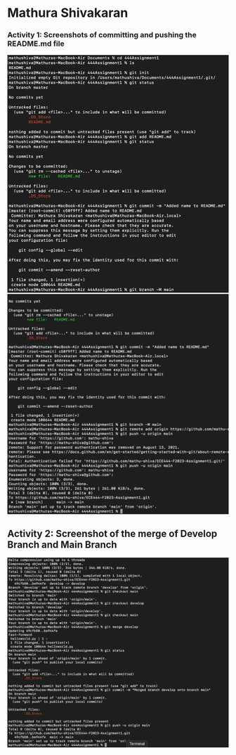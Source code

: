 # Mathura Shivakaran

### Activity 1: Screenshots of committing and pushing the README.md file
![alt text](https://github.com/mathu-shiva/ECE444-F2023-Assignment1/blob/main/SS2.png)
![alt text](https://github.com/mathu-shiva/ECE444-F2023-Assignment1/blob/main/SS1.png)

## Activity 2: Screenshot of the merge of Develop Branch and Main Branch
![alt text](https://github.com/mathu-shiva/ECE444-F2023-Assignment1/blob/main/SS3.png)
